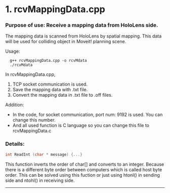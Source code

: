# 1. rcvMappingData.cpp

### Purpose of use: Receive a mapping data from HoloLens side.

The mapping data is scanned from HoloLens by spatial mapping. This data will be used for colliding object in Moveit! planning scene.

Usage:
```
  g++ rcvMappingData.cpp -o rcvMdata
  ./rcvMdata
```
In rcvMappingData.cpp, 
1. TCP socket communication is used.
2. Save the mapping data with .txt file.
3. Convert the mapping data in .txt file to .off files.

Addition:

+ In the code, for socket communication, port num: 9192 is used. You can change this number.
+ And all used function is C language so you can change this file to rcvMappingData.c

### Details:
```C
int ReadInt (char * message) {...}
```
This function inverts the order of char[] and converts to an integer. Because there is a different byte order between computers which is called host byte order. This can be solved using this fuction or just using htonl() in sending side and ntohl() in receiving side.

------------
